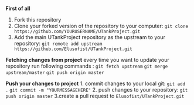 **First of all**
 1. Fork this repository
 2. Clone your forked version of the repository to your computer:
	 `git clone https://github.com/YOURUSERNAME/UTankProject.git`
3. Add the main UTankProject repository as the upstream to your repository:
	`git remote add upstream https://github.com/Elusofist/UTankProject.git`
	
	

**Fetching changes from project**
every time you want to update your repository run following commands :
	`git fetch upstream`
		`git merge upstream/master`
			`git push origin master`
			
**Push your changes to project**
	1. commit changes to your local git: 
    `git add .`
    `git commit -m "YOURMESSAGEHERE"`
    2. push changes to your repository:
		    `git push origin master`
3.create a pull request to `Elusofist/UTankProject.git`

